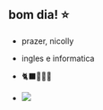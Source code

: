 ## bom dia! ⭐
- prazer, nicolly
- ingles e informatica
-  🐈‍⬛🐶🥇🦊

-  ![](https://i.pinimg.com/564x/01/0b/96/010b9643757f341988d33e5924dac809.jpg)


